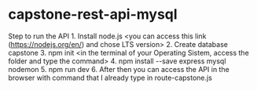 # capstone-rest-api-mysql

Step to run the API
    1. Install node.js <you can access this link (https://nodejs.org/en/) and chose LTS version>
    2. Create database capstone <you can read the  capstone.sql folder and copy the command in mysql DBMS>
    3. npm init <in the terminal of your Operating Sistem, access the folder and type the command>
    4. npm install --save express mysql nodemon <install all dependencies or modules that needed in this API>
    5. npm run dev <type the command to run the server of node.js>
    6. After then you can access the API in the browser with command that I already type in route-capstone.js